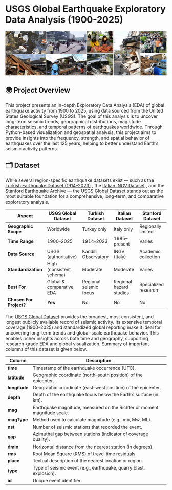 # USGS Global Earthquake Exploratory Data Analysis (1900-2025)
![Dashboard](https://github.com/ShaikhBorhanUddin/USGS-Earthquake-EDA-1900-2025-/blob/main/Images/earthquake_new.png?raw=true) 
## 🌍 Project Overview

This project presents an in-depth Exploratory Data Analysis (EDA) of global earthquake activity from 1900 to 2025, using data sourced from the United States Geological Survey (USGS). The goal of this analysis is to uncover long-term seismic trends, geographical distributions, magnitude characteristics, and temporal patterns of earthquakes worldwide. Through Python-based visualization and geospatial analysis, this project aims to provide insights into the frequency, strength, and spatial behavior of earthquakes over the last 125 years, helping to better understand Earth’s seismic activity patterns. 

## 🗂️ Dataset 

While several region-specific earthquake datasets exist — such as the [Turkish Earthquake Dataset (1914–2023)](https://www.kaggle.com/datasets/ozgecinko/turkey-earthquake-data-1914-2023) , the [Italian INGV Dataset](https://www.pi.ingv.it/banche-dati/instance/) , and the Stanford Earthquake Archive — the [USGS Global Dataset](https://www.kaggle.com/datasets/bwandowando/earthquakes-around-the-world-from-1900-2025/data) stands out as the most suitable foundation for a comprehensive, long-term, and comparative exploratory analysis. 

| **Aspect**              | **USGS Global Dataset**    | **Turkish Dataset**    | **Italian Dataset**     | **Stanford Dataset** |
| ----------------------- | -------------------------- | ---------------------- | ----------------------- | -------------------- |
| **Geographic Scope**    | Worldwide                  | Turkey only            | Italy only              | Regionally limited   |
| **Time Range**          | 1900–2025                  | 1914–2023              | 1985–present            | Varies               |
| **Data Source**         | USGS (authoritative)       | Kandilli Observatory   | INGV (Italy)            | Academic collection  |
| **Standardization**     | High (consistent schema)   | Moderate               | Moderate                | Varies               |
| **Best For**            | Global & comparative EDA   | Regional seismic focus | Regional hazard studies | Specialized research |
| **Chosen For Project?** | **Yes**                    | No                     | No                      | No                   | 

The [USGS Global Dataset](https://www.kaggle.com/datasets/bwandowando/earthquakes-around-the-world-from-1900-2025/data) provides the broadest, most consistent, and longest publicly available record of seismic activity. Its extensive temporal coverage (1900–2025) and standardized global reporting make it ideal for uncovering long-term trends and global-scale earthquake behavior. This enables richer insights across both time and geography, supporting research-grade EDA and global visualization. Summary of important columns of this dataset is given below. 

| Column        | Description                                                              |
| ------------- | ------------------------------------------------------------------------ |
| **time**      | Timestamp of the earthquake occurrence (UTC).                            |
| **latitude**  | Geographic coordinate (north–south position) of the epicenter.           |
| **longitude** | Geographic coordinate (east–west position) of the epicenter.             |
| **depth**     | Depth of the earthquake focus below the Earth’s surface (in km).         |
| **mag**       | Earthquake magnitude, measured on the Richter or moment magnitude scale. |
| **magType**   | Method used to calculate magnitude (e.g., mb, Mw, ML).                   |
| **nst**       | Number of seismic stations that recorded the event.                      |
| **gap**       | Azimuthal gap between stations (indicator of coverage quality).          |
| **dmin**      | Horizontal distance from the nearest station (in degrees).               |
| **rms**       | Root Mean Square (RMS) of travel time residuals.                         |
| **place**     | Textual description of the nearest location or region.                   |
| **type**      | Type of seismic event (e.g., earthquake, quarry blast, explosion).       |
| **id**        | Unique event identifier.                                                 | 



